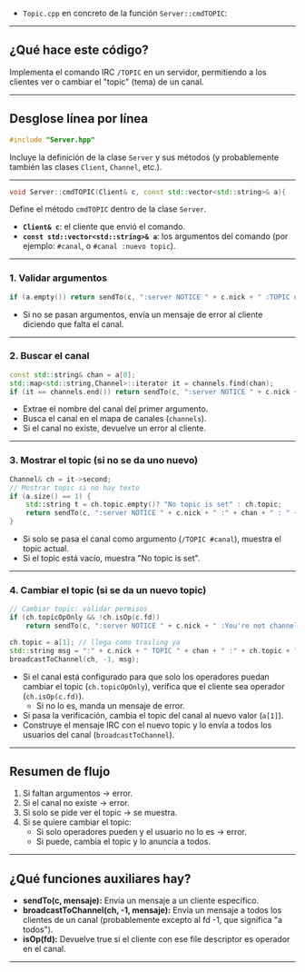 - `Topic.cpp` en concreto de la función `Server::cmdTOPIC`:

---

## ¿Qué hace este código?

Implementa el comando IRC `/TOPIC` en un servidor, permitiendo a los clientes ver o cambiar el "topic" (tema) de un canal.

---

## Desglose línea por línea

```c++
#include "Server.hpp"
```

Incluye la definición de la clase `Server` y sus métodos (y probablemente también las clases `Client`, `Channel`, etc.).

---

```c++
void Server::cmdTOPIC(Client& c, const std::vector<std::string>& a){
```

Define el método `cmdTOPIC` dentro de la clase `Server`.

- **`Client& c`**: el cliente que envió el comando.
- **`const std::vector<std::string>& a`**: los argumentos del comando (por ejemplo: `#canal`, o `#canal :nuevo topic`).

---

### 1. Validar argumentos

```c++
if (a.empty()) return sendTo(c, ":server NOTICE " + c.nick + " :TOPIC needs #channel\r\n");
```

- Si no se pasan argumentos, envía un mensaje de error al cliente diciendo que falta el canal.

---

### 2. Buscar el canal

```c++
const std::string& chan = a[0];
std::map<std::string,Channel>::iterator it = channels.find(chan);
if (it == channels.end()) return sendTo(c, ":server NOTICE " + c.nick + " :No such channel\r\n");
```

- Extrae el nombre del canal del primer argumento.
- Busca el canal en el mapa de canales (`channels`).
- Si el canal no existe, devuelve un error al cliente.

---

### 3. Mostrar el topic (si no se da uno nuevo)

```c++
Channel& ch = it->second;
// Mostrar topic si no hay texto
if (a.size() == 1) {
    std::string t = ch.topic.empty()? "No topic is set" : ch.topic;
    return sendTo(c, ":server NOTICE " + c.nick + " :" + chan + " : " + t + "\r\n");
}
```

- Si solo se pasa el canal como argumento (`/TOPIC #canal`), muestra el topic actual.
- Si el topic está vacío, muestra "No topic is set".

---

### 4. Cambiar el topic (si se da un nuevo topic)

```c++
// Cambiar topic: validar permisos
if (ch.topicOpOnly && !ch.isOp(c.fd))
    return sendTo(c, ":server NOTICE " + c.nick + " :You're not channel operator\r\n");

ch.topic = a[1]; // llega como trailing ya
std::string msg = ":" + c.nick + " TOPIC " + chan + " :" + ch.topic + "\r\n";
broadcastToChannel(ch, -1, msg);
```

- Si el canal está configurado para que solo los operadores puedan cambiar el topic (`ch.topicOpOnly`), verifica que el cliente sea operador (`ch.isOp(c.fd)`).
  - Si no lo es, manda un mensaje de error.
- Si pasa la verificación, cambia el topic del canal al nuevo valor (`a[1]`).
- Construye el mensaje IRC con el nuevo topic y lo envía a todos los usuarios del canal (`broadcastToChannel`).

---

## Resumen de flujo

1. Si faltan argumentos → error.
2. Si el canal no existe → error.
3. Si solo se pide ver el topic → se muestra.
4. Si se quiere cambiar el topic:
   - Si solo operadores pueden y el usuario no lo es → error.
   - Si puede, cambia el topic y lo anuncia a todos.

---

## ¿Qué funciones auxiliares hay?

- **sendTo(c, mensaje):** Envía un mensaje a un cliente específico.
- **broadcastToChannel(ch, -1, mensaje):** Envía un mensaje a todos los clientes de un canal (probablemente excepto al fd -1, que significa "a todos").
- **isOp(fd):** Devuelve true si el cliente con ese file descriptor es operador en el canal.

---
